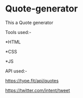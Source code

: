 # Quote-generator

This a Quote generator

Tools used:-

*HTML

*CSS

*JS

API used:-

https://type.fit/api/quotes


https://twitter.com/intent/tweet

